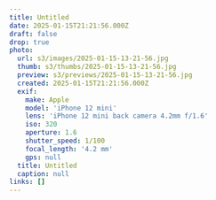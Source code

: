```yaml
---
title: Untitled
date: 2025-01-15T21:21:56.000Z
draft: false
drop: true
photo:
  url: s3/images/2025-01-15-13-21-56.jpg
  thumb: s3/thumbs/2025-01-15-13-21-56.jpg
  preview: s3/previews/2025-01-15-13-21-56.jpg
  created: 2025-01-15T21:21:56.000Z
  exif:
    make: Apple
    model: 'iPhone 12 mini'
    lens: 'iPhone 12 mini back camera 4.2mm f/1.6'
    iso: 320
    aperture: 1.6
    shutter_speed: 1/100
    focal_length: '4.2 mm'
    gps: null
  title: Untitled
  caption: null
links: []
---
```


